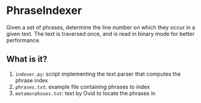 PhraseIndexer
=============

Given a set of phrases, determine the line number on which they occur
in a given text.  The text is traversed once, and is read in binary mode
for better performance.

What is it?
-----------
1. `indexer.py`: script implementing the text parser  that computes
    the phrase index
1. `phrases.txt`: example file containing phrases to index
1. `metamorphoses.txt`: text by Ovid to locate the phrases in

